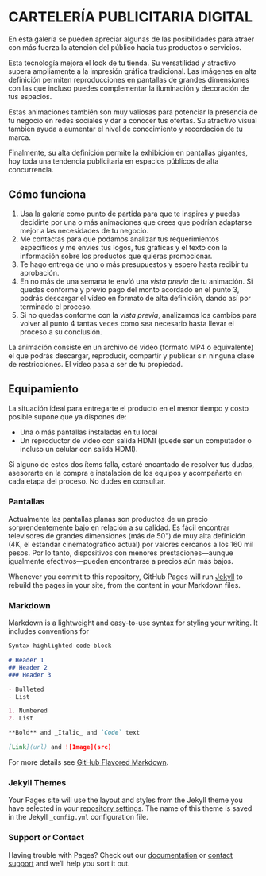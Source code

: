 # CARTELERÍA PUBLICITARIA DIGITAL

En esta galería se pueden apreciar algunas de las posibilidades para atraer con más fuerza la atención del público hacia tus productos o servicios. 

Esta tecnología mejora el look de tu tienda. Su versatilidad y atractivo supera ampliamente a la impresión gráfica tradicional. Las imágenes en alta definición permiten reproducciones en pantallas de grandes dimensiones con las que incluso puedes complementar la iluminación y decoración de tus espacios.

Estas animaciones también son muy valiosas para potenciar la presencia de tu negocio en redes sociales y dar a conocer tus ofertas. Su atractivo visual también ayuda a aumentar el nivel de conocimiento y recordación de tu marca.

Finalmente, su alta definición permite la exhibición en pantallas gigantes, hoy toda una tendencia publicitaria en espacios públicos de alta concurrencia. 

## Cómo funciona
1. Usa la galería como punto de partida para que te inspires y puedas decidirte por una o más animaciones que crees que podrían adaptarse mejor a las necesidades de tu negocio.
2. Me contactas para que podamos analizar tus requerimientos específicos y me envíes tus logos, tus gráficas y el texto con la información sobre los productos que quieras promocionar.
3. Te hago entrega de uno o más presupuestos y espero hasta recibir tu aprobación.
4. En no más de una semana te envíó una _vista previa_ de tu animación. Si quedas conforme y previo pago del monto acordado en el punto 3, podrás descargar el video en formato de alta definición, dando así por terminado el proceso.
5. Si no quedas conforme con la _vista previa_, analizamos los cambios para volver al punto 4 tantas veces como sea necesario hasta llevar el proceso a su conclusión.

La animación consiste en un archivo de video (formato MP4 o equivalente) el que podrás descargar, reproducir, compartir y publicar sin ninguna clase de restricciones. El video pasa a ser de tu propiedad.

## Equipamiento
La situación ideal para entregarte el producto en el menor tiempo y costo posible supone que ya dispones de:
- Una o más pantallas instaladas en tu local
- Un reproductor de video con salida HDMI (puede ser un computador o incluso un celular con salida HDMI).

Si alguno de estos dos ítems falla, estaré encantado de resolver tus dudas, asesorarte en la compra e instalación de los equipos y acompañarte en cada etapa del proceso. No dudes en consultar. 

### Pantallas
Actualmente las pantallas planas son productos de un precio sorprendentemente bajo en relación a su calidad. Es fácil encontrar televisores de grandes dimensiones (más de 50") de muy alta definición (4K, el estándar cinematográfico actual) por valores cercanos a los 160 mil pesos. Por lo tanto, dispositivos con menores prestaciones—aunque igualmente efectivos—pueden encontrarse a precios aún más bajos.




Whenever you commit to this repository, GitHub Pages will run [Jekyll](https://jekyllrb.com/) to rebuild the pages in your site, from the content in your Markdown files.

### Markdown

Markdown is a lightweight and easy-to-use syntax for styling your writing. It includes conventions for

```markdown
Syntax highlighted code block

# Header 1
## Header 2
### Header 3

- Bulleted
- List

1. Numbered
2. List

**Bold** and _Italic_ and `Code` text

[Link](url) and ![Image](src)
```

For more details see [GitHub Flavored Markdown](https://guides.github.com/features/mastering-markdown/).

### Jekyll Themes

Your Pages site will use the layout and styles from the Jekyll theme you have selected in your [repository settings](https://github.com/cbriones/motiongraphics/settings). The name of this theme is saved in the Jekyll `_config.yml` configuration file.

### Support or Contact

Having trouble with Pages? Check out our [documentation](https://help.github.com/categories/github-pages-basics/) or [contact support](https://github.com/contact) and we’ll help you sort it out.
